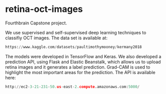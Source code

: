 # retina-oct-images
Fourthbrain Capstone project.

We use supervised and self-supervised deep learning techniques to classifiy OCT images. The data set is available at: 

```python
https://www.kaggle.com/datasets/paultimothymooney/kermany2018
```

The models were developed in TensorFlow and Keras. We also developed a prediction API, using Flask and Elastic Beanstalk, which allows us to upload retina images and it generates a label prediction. Grad-CAM is used to highlight the most important areas for the prediction. The API is available here:

```python
http://ec2-3-21-231-50.us-east-2.compute.amazonaws.com:5000/
```

